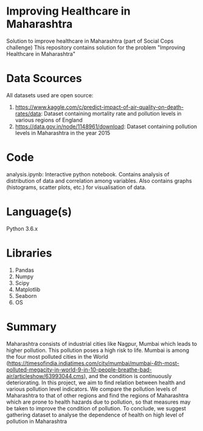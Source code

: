 # Improving Healthcare in Maharashtra

Solution to improve healthcare in Maharashtra (part of Social Cops challenge)
This repository contains solution for the problem "Improving Healthcare in Maharashtra"

# Data Scources

All datasets used are open source:
1. https://www.kaggle.com/c/predict-impact-of-air-quality-on-death-rates/data: Dataset containing mortality rate and pollution levels in various regions of England
2. https://data.gov.in/node/1148961/download: Dataset containing pollution levels in Maharashtra in the year 2015

# Code

analysis.ipynb: Interactive python notebook. Contains analysis of distribution of data and correlation among variables. Also contains graphs (histograms, scatter plots, etc.) for visualisation of data.

# Language(s)

Python 3.6.x

# Libraries

1. Pandas
2. Numpy
3. Scipy
4. Matplotlib
5. Seaborn
6. OS

# Summary

Maharashtra consists of industrial cities like Nagpur, Mumbai which leads to higher pollution. This pollution poses a high risk to life. Mumbai is among the four most polluted cities in the World (https://timesofindia.indiatimes.com/city/mumbai/mumbai-4th-most-polluted-megacity-in-world-9-in-10-people-breathe-bad-air/articleshow/63993044.cms), and the condition is continuously deteriorating.
In this project, we aim to find relation between health and various pollution level indicators. We compare the pollution levels of Maharashtra to that of other regions and find the regions of Maharashtra which are prone to health hazards due to pollution, so that measures may be taken to improve the condition of pollution.
To conclude, we suggest gathering dataset to analyse the dependence of health on high level of pollution in Maharashtra 
